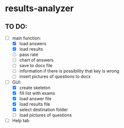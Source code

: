 # results-analyzer

## TO DO:
- [ ] main function:
  - [X] load answers
  - [X] load results
  - [ ] pass rate
  - [ ] chart of answers
  - [ ] save to docx file
  - [ ] information if there is possibility that key is wrong
  - [ ] insert pictures of questions to docx
- [ ] GUI:
  - [X] create skeleton
  - [X] fill list with exams
  - [X] load answer file
  - [X] load results file
  - [X] select destination folder
  - [ ] load pictures of questions
- [ ] Help tab
